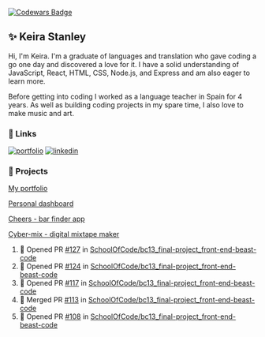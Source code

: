 <a href="https://www.codewars.com/users/keirastanley"><img src="https://www.codewars.com/users/keirastanley/badges/small?theme=light" alt="Codewars Badge"/></a>

## ✨ Keira Stanley

<!--START_SECTION:waka-->
<!--END_SECTION:waka-->

Hi, I'm Keira. I'm a graduate of languages and translation who gave coding a go one day and discovered a love for it. I have a solid understanding of JavaScript, React, HTML, CSS, Node.js, and Express and am also eager to learn more.  

Before getting into coding I worked as a language teacher in Spain for 4 years. As well as building coding projects in my spare time, I also love to make music and art.

### 🔗 Links
[![portfolio](https://img.shields.io/badge/my_portfolio-000?style=for-the-badge&logo=ko-fi&logoColor=white)](https://keirastanley.vercel.app/)
[![linkedin](https://img.shields.io/badge/linkedin-0A66C2?style=for-the-badge&logo=linkedin&logoColor=white)](https://www.linkedin.com/in/keirastanley)


### 🚀 Projects

[My portfolio](https://github.com/keirastanley/portfolio)

[Personal dashboard](https://github.com/keirastanley/personal-dashboard)

[Cheers - bar finder app](https://github.com/SchoolOfCode/bc13_final-project_front-end-beast-code)

[Cyber-mix - digital mixtape maker](https://github.com/keirastanley/cybermix)

<!-- [![Top Langs](https://github-readme-stats.vercel.app/api/top-langs/?username=keirastanley&theme=buefy)](https://github.com/anuraghazra/github-readme-stats) -->

<!-- [![Keira's GitHub stats](https://github-readme-stats.vercel.app/api?username=keirastanley&theme=buefy&?count_private=true&show_icons=true&&custom_title=My%20Stats&&hide_border=true)](https://github.com/anuraghazra/github-readme-stats) -->

<!-- ### Recent activity-->
<!--START_SECTION:activity-->
1. 💪 Opened PR [#127](https://github.com/SchoolOfCode/bc13_final-project_front-end-beast-code/pull/127) in [SchoolOfCode/bc13_final-project_front-end-beast-code](https://github.com/SchoolOfCode/bc13_final-project_front-end-beast-code)
2. 💪 Opened PR [#124](https://github.com/SchoolOfCode/bc13_final-project_front-end-beast-code/pull/124) in [SchoolOfCode/bc13_final-project_front-end-beast-code](https://github.com/SchoolOfCode/bc13_final-project_front-end-beast-code)
3. 💪 Opened PR [#117](https://github.com/SchoolOfCode/bc13_final-project_front-end-beast-code/pull/117) in [SchoolOfCode/bc13_final-project_front-end-beast-code](https://github.com/SchoolOfCode/bc13_final-project_front-end-beast-code)
4. 🎉 Merged PR [#113](https://github.com/SchoolOfCode/bc13_final-project_front-end-beast-code/pull/113) in [SchoolOfCode/bc13_final-project_front-end-beast-code](https://github.com/SchoolOfCode/bc13_final-project_front-end-beast-code)
5. 💪 Opened PR [#108](https://github.com/SchoolOfCode/bc13_final-project_front-end-beast-code/pull/108) in [SchoolOfCode/bc13_final-project_front-end-beast-code](https://github.com/SchoolOfCode/bc13_final-project_front-end-beast-code)
<!--END_SECTION:activity--> 
